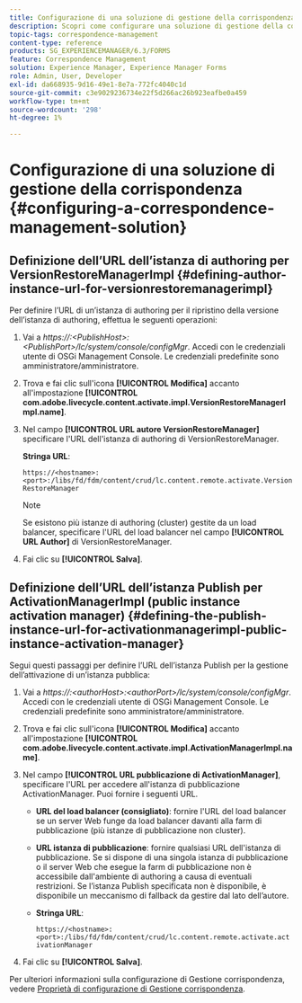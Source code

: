 ```yaml
---
title: Configurazione di una soluzione di gestione della corrispondenza
description: Scopri come configurare una soluzione di gestione della corrispondenza in un ambiente AEM Forms.
topic-tags: correspondence-management
content-type: reference
products: SG_EXPERIENCEMANAGER/6.3/FORMS
feature: Correspondence Management
solution: Experience Manager, Experience Manager Forms
role: Admin, User, Developer
exl-id: da668935-9d16-49e1-8e7a-772fc4040c1d
source-git-commit: c3e9029236734e22f5d266ac26b923eafbe0a459
workflow-type: tm+mt
source-wordcount: '298'
ht-degree: 1%

---
```


# Configurazione di una soluzione di gestione della corrispondenza {#configuring-a-correspondence-management-solution}

## Definizione dell’URL dell’istanza di authoring per VersionRestoreManagerImpl {#defining-author-instance-url-for-versionrestoremanagerimpl}

Per definire l’URL di un’istanza di authoring per il ripristino della versione dell’istanza di authoring, effettua le seguenti operazioni:

1. Vai a *https://:&lt;PublishHost>:&lt;PublishPort>/lc/system/console/configMgr*. Accedi con le credenziali utente di OSGi Management Console. Le credenziali predefinite sono amministratore/amministratore.
1. Trova e fai clic sull&#39;icona **[!UICONTROL Modifica]** accanto all&#39;impostazione **[!UICONTROL com.adobe.livecycle.content.activate.impl.VersionRestoreManagerImpl.name]**.
1. Nel campo **[!UICONTROL URL autore VersionRestoreManager]** specificare l&#39;URL dell&#39;istanza di authoring di VersionRestoreManager.

   **Stringa URL**:

   `https://<hostname>:<port>:/libs/fd/fdm/content/crud/lc.content.remote.activate.VersionRestoreManager`

   >[!NOTE]
   >
   >Se esistono più istanze di authoring (cluster) gestite da un load balancer, specificare l&#39;URL del load balancer nel campo **[!UICONTROL URL Author]** di VersionRestoreManager.

1. Fai clic su **[!UICONTROL Salva]**.

## Definizione dell’URL dell’istanza Publish per ActivationManagerImpl (public instance activation manager) {#defining-the-publish-instance-url-for-activationmanagerimpl-public-instance-activation-manager}

Segui questi passaggi per definire l’URL dell’istanza Publish per la gestione dell’attivazione di un’istanza pubblica:

1. Vai a *https://:&lt;authorHost>:&lt;authorPort>/lc/system/console/configMgr*. Accedi con le credenziali utente di OSGi Management Console. Le credenziali predefinite sono amministratore/amministratore.
1. Trova e fai clic sull&#39;icona **[!UICONTROL Modifica]** accanto all&#39;impostazione **[!UICONTROL com.adobe.livecycle.content.activate.impl.ActivationManagerImpl.name]**.
1. Nel campo **[!UICONTROL URL pubblicazione di ActivationManager]**, specificare l&#39;URL per accedere all&#39;istanza di pubblicazione ActivationManager. Puoi fornire i seguenti URL.

   * **URL del load balancer (consigliato)**: fornire l&#39;URL del load balancer se un server Web funge da load balancer davanti alla farm di pubblicazione (più istanze di pubblicazione non cluster).
   * **URL istanza di pubblicazione**: fornire qualsiasi URL dell&#39;istanza di pubblicazione. Se si dispone di una singola istanza di pubblicazione o il server Web che esegue la farm di pubblicazione non è accessibile dall&#39;ambiente di authoring a causa di eventuali restrizioni. Se l’istanza Publish specificata non è disponibile, è disponibile un meccanismo di fallback da gestire dal lato dell’autore.
   * **Stringa URL**:

     `https://<hostname>:<port>:/libs/fd/fdm/content/crud/lc.content.remote.activate.activationManager`

1. Fai clic su **[!UICONTROL Salva]**.

Per ulteriori informazioni sulla configurazione di Gestione corrispondenza, vedere [Proprietà di configurazione di Gestione corrispondenza](https://helpx.adobe.com/aem-forms/6-2/cm-configuration-properties.html).
